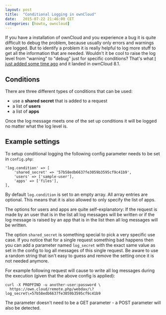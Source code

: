 ```yaml
---
layout: post
title:  "Conditional Logging in ownCloud"
date:   2015-07-22 21:46:00 CET
categories: [howto, owncloud]
---
```


If you have a installation of ownCloud and you experience a bug it is quite difficult to debug the problem, because usually only errors and warnings are logged. But to identify a problem it is really helpful to log more stuff to get all the information that are needed. Wouldn't it be cool to raise the log level from "warning" to "debug" just for specific conditions? That's what [I just added some time ago](https://github.com/owncloud/core/pull/15965) and it landed in ownCloud 8.1.

## Conditions

There are three different types of conditions that can be used:

 * use a **shared secret** that is added to a request
 * a list of **users**
 * a list of **apps**

Once the log message meets one of the set up conditions it will be logged no matter what the log level is.

## Example settings

To setup conditional logging the following config parameter needs to be set in `config.php`:

	'log.condition' => [
		'shared_secret' => '57b58edb6637fe3059b3595cf9c41b9',
		'users' => ['sample-user'],
		'apps' => ['files'],
	],


By default `log.condition` is set to an empty array. All array entries are optional. This means that it is also allowed to only specify the list of apps.

The options for users and apps are quite self-explanatory: If the request is made by an user that is in the list all log messages will be written or if the log message is raised by an app that is in the list then all log messages will be written.

The option `shared_secret` is something special to pick a very specific use case. If you notice that for a single request something bad happens then you can add a parameter named `log_secret` with the exact same value as set in the config to log all messages of this single request. Be aware to use a random string that isn't easy to guess and remove the setting once it is not needed anymore.

For example following request will cause to write all log messages during the execution (given that the above config is applied):

	curl -X PROPFIND -u another-user:password \
	  https://own.cloud/remote.php/webdav/\?log_secret\=57b58edb6637fe3059b3595cf9c41b9

The parameter doesn't need to be a GET parameter - a POST parameter will also be detected.

